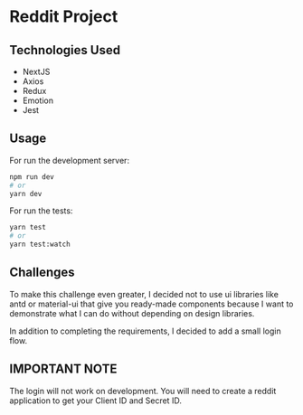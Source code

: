 # Reddit Project

## Technologies Used
- NextJS
- Axios
- Redux
- Emotion
- Jest

## Usage
For run the development server:

```bash
npm run dev
# or
yarn dev
```

For run the tests:

```bash
yarn test
# or
yarn test:watch
```

## Challenges
To make this challenge even greater, I decided not to use ui libraries like antd or material-ui that give you ready-made components because I want to demonstrate what I can do without depending on design libraries.

In addition to completing the requirements, I decided to add a small login flow.

## IMPORTANT NOTE
The login will not work on development. You will need to create a reddit application to get your Client ID and Secret ID.

